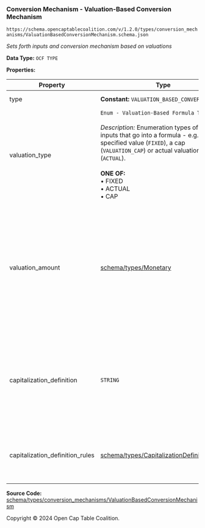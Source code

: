 ### Conversion Mechanism - Valuation-Based Conversion Mechanism

`https://schema.opencaptablecoalition.com/v/1.2.0/types/conversion_mechanisms/ValuationBasedConversionMechanism.schema.json`

_Sets forth inputs and conversion mechanism based on valuations_

**Data Type:** `OCF TYPE`

**Properties:**

| Property                        | Type                                                                                                                                                                                                                                                                                                 | Description                                                                                                                                                                                                                         | Required   |
| ------------------------------- | ---------------------------------------------------------------------------------------------------------------------------------------------------------------------------------------------------------------------------------------------------------------------------------------------------- | ----------------------------------------------------------------------------------------------------------------------------------------------------------------------------------------------------------------------------------- | ---------- |
| type                            | **Constant:** `VALUATION_BASED_CONVERSION`                                                                                                                                                                                                                                                           | Scalar Constant                                                                                                                                                                                                                     | `REQUIRED` |
| valuation_type                  | `Enum - Valuation-Based Formula Type`</br></br>_Description:_ Enumeration types of valuation inputs that go into a formula - e.g. use a specified value (`FIXED`), a cap (`VALUATION_CAP`) or actual valuation (`ACTUAL`).</br></br>**ONE OF:** </br>&bull; FIXED </br>&bull; ACTUAL </br>&bull; CAP | Enumeration types of valuation inputs that go into a formula - e.g. use a specified value (`FIXED`), a cap (`VALUATION_CAP`) or actual valuation (`ACTUAL`).                                                                        | `REQUIRED` |
| valuation_amount                | [schema/types/Monetary](../Monetary.md)                                                                                                                                                                                                                                                              | If there is a specified valuation figure to use, what is it? Look to `valuation_type` to understand whether this represents, a max valuation (`CAP`), actual valuation at time of exercise (`ACTUAL`) or fixed valuation (`FIXED`). | -          |
| capitalization_definition       | `STRING`                                                                                                                                                                                                                                                                                             | How is company capitalization defined for purposes of exercise calculations? If possible, include the legal language from the instrument.                                                                                           | -          |
| capitalization_definition_rules | [schema/types/CapitalizationDefinitionRules](../CapitalizationDefinitionRules.md)                                                                                                                                                                                                                    | The rules for which types of securities would be included in the capitalization definition.                                                                                                                                         | -          |

**Source Code:** [schema/types/conversion_mechanisms/ValuationBasedConversionMechanism](../../../../../schema/types/conversion_mechanisms/ValuationBasedConversionMechanism.schema.json)

Copyright © 2024 Open Cap Table Coalition.
